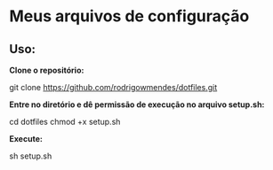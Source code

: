 # Meus arquivos de configuração

## Uso:

**Clone o repositório:**

git clone https://github.com/rodrigowmendes/dotfiles.git

**Entre no diretório e dê permissão de execução no arquivo setup.sh:**

cd dotfiles
chmod +x setup.sh 


**Execute:**

sh setup.sh
